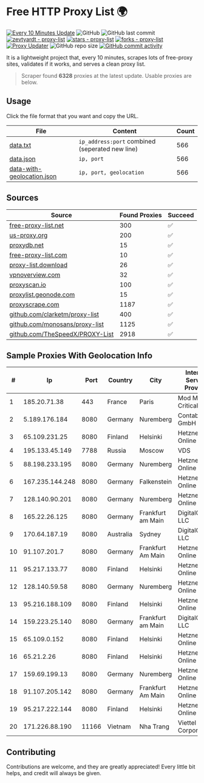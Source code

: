
# Free HTTP Proxy List 🌍

[![Every 10 Minutes Update](https://github.com/mertguvencli/http-proxy-list/actions/workflows/main.yml/badge.svg?branch=main)](https://github.com/mertguvencli/http-proxy-list/actions/workflows/main.yml)
![GitHub](https://img.shields.io/github/license/mertguvencli/http-proxy-list)
![GitHub last commit](https://img.shields.io/github/last-commit/mertguvencli/http-proxy-list)
[![zevtyardt - proxy-list](https://img.shields.io/static/v1?label=zevtyardt&message=proxy-list&color=blue&logo=github)](https://github.com/zevtyardt/proxy-list "Go to GitHub repo")
[![stars - proxy-list](https://img.shields.io/github/stars/zevtyardt/proxy-list?style=social)](https://github.com/zevtyardt/proxy-list)
[![forks - proxy-list](https://img.shields.io/github/forks/zevtyardt/proxy-list?style=social)](https://github.com/zevtyardt/proxy-list)
[![Proxy Updater](https://github.com/zevtyardt/proxy-list/workflows/Proxy%20Updater/badge.svg)](https://github.com/zevtyardt/proxy-list/actions?query=workflow:"Proxy+Updater")
![GitHub repo size](https://img.shields.io/github/repo-size/zevtyardt/proxy-list)
[![GitHub commit activity](https://img.shields.io/github/commit-activity/m/zevtyardt/proxy-list?logo=commits)](https://github.com/zevtyardt/proxy-list/commits/main)

It is a lightweight project that, every 10 minutes, scrapes lots of free-proxy sites, validates if it works, and serves a clean proxy list.

> Scraper found **6328** proxies at the latest update. Usable proxies are below.

## Usage

Click the file format that you want and copy the URL.

|File|Content|Count|
|----|-------|-----|
|[data.txt](https://raw.githubusercontent.com/mertguvencli/http-proxy-list/main/proxy-list/data.txt)|`ip_address:port` combined (seperated new line)|566|
|[data.json](https://raw.githubusercontent.com/mertguvencli/http-proxy-list/main/proxy-list/data.json)|`ip, port`|566|
|[data-with-geolocation.json](https://raw.githubusercontent.com/mertguvencli/http-proxy-list/main/proxy-list/data-with-geolocation.json)|`ip, port, geolocation`|566|

## Sources

|Source|Found Proxies|Succeed|
|------|-------------|-------|
|[free-proxy-list.net](https://free-proxy-list.net)|300|✅|
|[us-proxy.org](https://www.us-proxy.org)|200|✅|
|[proxydb.net](http://proxydb.net)|15|✅|
|[free-proxy-list.com](https://free-proxy-list.com/?page=&port=&type%5B%5D=http&type%5B%5D=https&up_time=0&search=Search)|10|✅|
|[proxy-list.download](https://www.proxy-list.download/HTTP)|26|✅|
|[vpnoverview.com](https://vpnoverview.com/privacy/anonymous-browsing/free-proxy-servers)|32|✅|
|[proxyscan.io](https://www.proxyscan.io)|100|✅|
|[proxylist.geonode.com](https://proxylist.geonode.com/api/proxy-list?limit=300&page=1&sort_by=lastChecked&sort_type=desc&protocols=http,https)|15|✅|
|[proxyscrape.com](https://api.proxyscrape.com/v2/?request=displayproxies&protocol=http&timeout=10000&country=all&ssl=all&anonymity=all)|1187|✅|
|[github.com/clarketm/proxy-list](https://raw.githubusercontent.com/clarketm/proxy-list/master/proxy-list-raw.txt)|400|✅|
|[github.com/monosans/proxy-list](https://raw.githubusercontent.com/monosans/proxy-list/main/proxies/http.txt)|1125|✅|
|[github.com/TheSpeedX/PROXY-List](https://raw.githubusercontent.com/TheSpeedX/PROXY-List/master/http.txt)|2918|✅|


## Sample Proxies With Geolocation Info

|#|Ip|Port|Country|City|Internet Service Provider|
|-|--|----|-------|----|-------------------------|
|1|185.20.71.38|443|France|Paris|Mod Mission Critical LLC|
|2|5.189.176.184|8080|Germany|Nuremberg|Contabo GmbH|
|3|65.109.231.25|8080|Finland|Helsinki|Hetzner Online GmbH|
|4|195.133.45.149|7788|Russia|Moscow|VDS|
|5|88.198.233.195|8080|Germany|Nuremberg|Hetzner Online GmbH|
|6|167.235.144.248|8080|Germany|Falkenstein|Hetzner Online GmbH|
|7|128.140.90.201|8080|Germany|Nuremberg|Hetzner Online GmbH|
|8|165.22.26.125|8080|Germany|Frankfurt am Main|DigitalOcean, LLC|
|9|170.64.187.19|8080|Australia|Sydney|DigitalOcean, LLC|
|10|91.107.201.7|8080|Germany|Frankfurt Am Main|Hetzner Online AG|
|11|95.217.133.77|8080|Finland|Helsinki|Hetzner Online GmbH|
|12|128.140.59.58|8080|Germany|Nuremberg|Hetzner Online GmbH|
|13|95.216.188.109|8080|Finland|Helsinki|Hetzner Online GmbH|
|14|159.223.25.140|8080|Germany|Frankfurt am Main|DigitalOcean, LLC|
|15|65.109.0.152|8080|Finland|Helsinki|Hetzner Online GmbH|
|16|65.21.2.26|8080|Finland|Helsinki|Hetzner Online GmbH|
|17|159.69.199.13|8080|Germany|Nuremberg|Hetzner Online GmbH|
|18|91.107.205.142|8080|Germany|Frankfurt Am Main|Hetzner Online AG|
|19|95.217.222.144|8080|Finland|Helsinki|Hetzner Online GmbH|
|20|171.226.88.190|11166|Vietnam|Nha Trang|Viettel Corporation|



## Contributing

Contributions are welcome, and they are greatly appreciated! Every
little bit helps, and credit will always be given.


